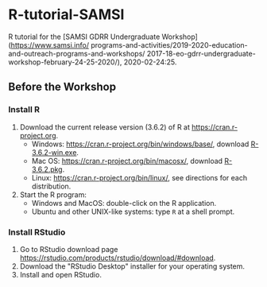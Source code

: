 # R-tutorial-SAMSI

R tutorial for the [SAMSI GDRR Undergraduate Workshop](https://www.samsi.info/
programs-and-activities/2019-2020-education-and-outreach-programs-and-workshops/
2017-18-eo-gdrr-undergraduate-workshop-february-24-25-2020/), 2020-02-24:25.

## Before the Workshop

### Install R 

1. Download the current release version (3.6.2) of R at <https://cran.r-project.org>.
    - Windows: <https://cran.r-project.org/bin/windows/base/>,
    download [R-3.6.2-win.exe](https://cran.r-project.org/bin/windows/base/R-3.6.2-win.exe).
    - Mac OS: <https://cran.r-project.org/bin/macosx/>,
    download [R-3.6.2.pkg](https://cran.r-project.org/bin/macosx/R-3.6.2.pkg).
    - Linux: <https://cran.r-project.org/bin/linux/>, see directions for each distribution.
2. Start the R program:
    - Windows and MacOS: double-click on the R application.
    - Ubuntu and other UNIX-like systems: type `R` at a shell prompt.
 
### Install RStudio

1. Go to RStudio download page <https://rstudio.com/products/rstudio/download/#download>.
2. Download the "RStudio Desktop" installer for your operating system.
3. Install and open RStudio.
